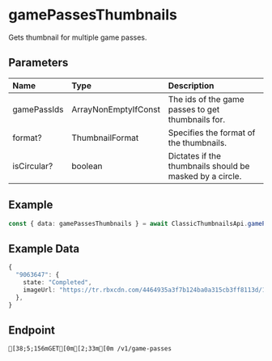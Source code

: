 
# gamePassesThumbnails
Gets thumbnail for multiple game passes.


## Parameters
| Name        | Type                             | Description                                              |
| :---------- | :------------------------------- | :------------------------------------------------------- |
| gamePassIds | ArrayNonEmptyIfConst<GamePassId> | The ids of the game passes to get thumbnails for.        |
| format?     | ThumbnailFormat                  | Specifies the format of the thumbnails.                  |
| isCircular? | boolean                          | Dictates if the thumbnails should be masked by a circle. |



## Example
```ts copy showLineNumbers
const { data: gamePassesThumbnails } = await ClassicThumbnailsApi.gamePassesThumbnails({ gamePassIds: [9063647] }); 
```


## Example Data
```ts copy showLineNumbers
{
  "9063647": {
    state: "Completed",
    imageUrl: "https://tr.rbxcdn.com/4464935a3f7b124ba0a315cb3ff8113d/150/150/Image/Png",
  },
} 
```


## Endpoint
```ansi
[38;5;156mGET[0m[2;33m[0m /v1/game-passes
```
  